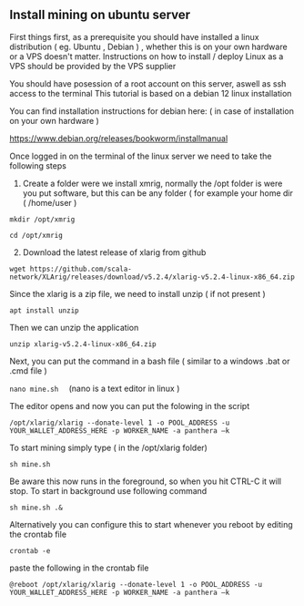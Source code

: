 ## Install mining on ubuntu server  

First things first, as a prerequisite you should have installed a linux distribution ( eg. Ubuntu , Debian ) , whether this is on your own hardware or a VPS doesn't matter. 
Instructions on how to install / deploy Linux as a VPS should be provided by the VPS supplier 

You should have posession of a root account on this server, aswell as ssh access to the terminal 
This tutorial is based on a debian 12 linux installation 

You can find installation instructions for debian here:   ( in case of installation on your own hardware ) 

https://www.debian.org/releases/bookworm/installmanual 

Once logged in on the terminal of the linux server we need to take the following steps  

1. Create a folder were we install xmrig,  normally the /opt folder is were you put software, but this can be any folder ( for example your home dir  ( 
   /home/user )  

` mkdir /opt/xmrig `

` cd /opt/xmrig `

2. Download the latest release of xlarig from github 

`wget https://github.com/scala-network/XLArig/releases/download/v5.2.4/xlarig-v5.2.4-linux-x86_64.zip `

Since the xlarig is a zip file, we need to install unzip ( if not present )   

 `apt install unzip `

 Then we can unzip the application 

` unzip xlarig-v5.2.4-linux-x86_64.zip `

Next, you can put the command in a bash file ( similar to a windows .bat or .cmd file )  

 `nano mine.sh  `    (nano is a text editor in linux )

The editor opens and now you can put the folowing in the script 

`/opt/xlarig/xlarig --donate-level 1 -o POOL_ADDRESS -u YOUR_WALLET_ADDRESS_HERE -p WORKER_NAME -a panthera –k `

To start mining simply type ( in the /opt/xlarig folder)    

`sh mine.sh `

Be aware this now runs in the foreground, so when you hit CTRL-C it will stop. To start in background use following command 

`sh mine.sh .& `

Alternatively you can configure this to start whenever you reboot by editing the crontab file  

`crontab -e` 

paste the following in the crontab file
 
`@reboot /opt/xlarig/xlarig --donate-level 1 -o POOL_ADDRESS -u YOUR_WALLET_ADDRESS_HERE -p WORKER_NAME -a panthera –k `
